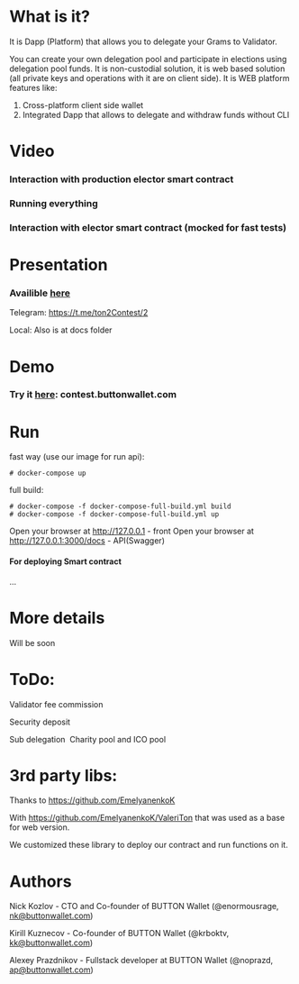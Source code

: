
#  What is it?
It is Dapp (Platform)  that allows you to delegate your Grams to Validator.

You can create your own delegation pool and participate in elections using delegation pool funds. It is non-custodial solution, it is web based solution (all private keys and operations with it are on client side). 
 It is WEB platform features like:
 1. Cross-platform client side wallet
 2. Integrated Dapp that allows to delegate and withdraw funds without CLI

# Video 

### Interaction with production elector smart contract 

### Running everything 

### Interaction with elector smart contract (mocked for fast tests)

# Presentation

### Availible [here](https://t.me/ton2Contest/2)

Telegram: https://t.me/ton2Contest/2

Local: Also is at docs folder

# Demo
### Try it [here](https://contest.buttonwallet.com): contest.buttonwallet.com

# Run

fast way (use our image for run api):
```
# docker-compose up
```

full build:
```
# docker-compose -f docker-compose-full-build.yml build
# docker-compose -f docker-compose-full-build.yml up
```

Open your browser at http://127.0.0.1 - front
Open your browser at http://127.0.0.1:3000/docs - API(Swagger)

#### For deploying Smart contract

...

# More details
Will be soon
# ToDo:
Validator fee commission

Security deposit

Sub delegation  Charity pool and ICO pool
# 3rd party libs:

Thanks to https://github.com/EmelyanenkoK

With https://github.com/EmelyanenkoK/ValeriTon that was used as a base for web version.

We customized these library to deploy our contract and run functions on it.


# Authors 

Nick Kozlov - CTO and Co-founder of BUTTON Wallet (@enormousrage, nk@buttonwallet.com)

Kirill Kuznecov - Co-founder of BUTTON Wallet (@krboktv, kk@buttonwallet.com)

Alexey Prazdnikov - Fullstack developer at BUTTON Wallet (@noprazd, ap@buttonwallet.com)


